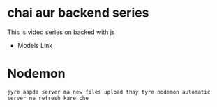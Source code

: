 # chai aur backend series


This is video series on backed with js

- Models Link 

# Nodemon
    jyre aapda server ma new files upload thay tyre nodemon automatic server ne refresh kare che
